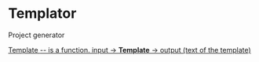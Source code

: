 # Templator
Project generator

<ins> Template <ins> -- is a function. input -> **Template** -> output (text of the template)